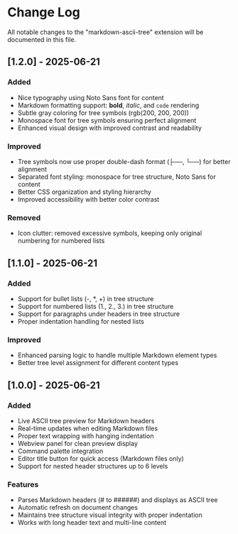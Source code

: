 # Change Log

All notable changes to the "markdown-ascii-tree" extension will be documented in this file.

## [1.2.0] - 2025-06-21

### Added

- Nice typography using Noto Sans font for content
- Markdown formatting support: **bold**, _italic_, and `code` rendering
- Subtle gray coloring for tree symbols (rgb(200, 200, 200))
- Monospace font for tree symbols ensuring perfect alignment
- Enhanced visual design with improved contrast and readability

### Improved

- Tree symbols now use proper double-dash format (├──, └──) for better alignment
- Separated font styling: monospace for tree structure, Noto Sans for content
- Better CSS organization and styling hierarchy
- Improved accessibility with better color contrast

### Removed

- Icon clutter: removed excessive symbols, keeping only original numbering for numbered lists

## [1.1.0] - 2025-06-21

### Added

- Support for bullet lists (-, \*, +) in tree structure
- Support for numbered lists (1., 2., 3.) in tree structure
- Support for paragraphs under headers in tree structure
- Proper indentation handling for nested lists

### Improved

- Enhanced parsing logic to handle multiple Markdown element types
- Better tree level assignment for different content types

## [1.0.0] - 2025-06-21

### Added

- Live ASCII tree preview for Markdown headers
- Real-time updates when editing Markdown files
- Proper text wrapping with hanging indentation
- Webview panel for clean preview display
- Command palette integration
- Editor title button for quick access (Markdown files only)
- Support for nested header structures up to 6 levels

### Features

- Parses Markdown headers (# to ######) and displays as ASCII tree
- Automatic refresh on document changes
- Maintains tree structure visual integrity with proper indentation
- Works with long header text and multi-line content
